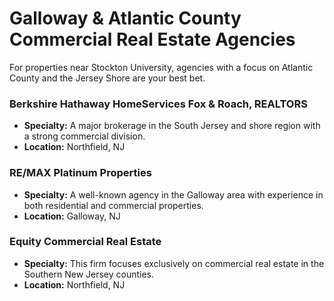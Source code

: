# Galloway & Atlantic County Commercial Real Estate Agencies

For properties near Stockton University, agencies with a focus on Atlantic County and the Jersey Shore are your best bet.

### Berkshire Hathaway HomeServices Fox & Roach, REALTORS
*   **Specialty:** A major brokerage in the South Jersey and shore region with a strong commercial division.
*   **Location:** Northfield, NJ

### RE/MAX Platinum Properties
*   **Specialty:** A well-known agency in the Galloway area with experience in both residential and commercial properties.
*   **Location:** Galloway, NJ

### Equity Commercial Real Estate
*   **Specialty:** This firm focuses exclusively on commercial real estate in the Southern New Jersey counties.
*   **Location:** Northfield, NJ
